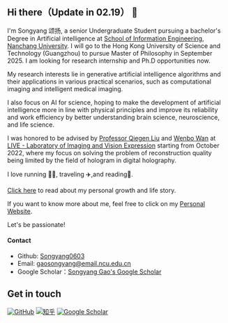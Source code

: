 ## Hi there（Update in 02.19） 👋

I'm Songyang 颂扬, a senior Undergraduate Student pursuing a bachelor's Degree in Artificial intelligence at [School of Information Engineering](http://ie.ncu.edu.cn/), [Nanchang University](https://www.ncu.edu.cn/). I will go to the Hong Kong University of Science and Technology (Guangzhou) to pursue Master of Philosophy in September 2025. I am looking for research internship and Ph.D opportunities now.

My research interests lie in generative artificial intelligence algorithms and their applications in various practical scenarios, such as computational imaging and intelligent medical imaging.

I also focus on AI for science, hoping to make the development of artificial intelligence more in line with physical principles and improve its reliability and work efficiency by better understanding brain science, neuroscience, and life science.

I was honored to be advised by [Professor Qiegen Liu](https://github.com/yqx7150/yqx7150.github.com) and [Wenbo Wan](https://teacher.ncu.edu.cn/publish/wanwenbo/) at [LIVE - Laboratory of Imaging and Vision Expression](https://www.labxing.com/lab/1018/home) starting from October 2022, where my focus on solving the problem of reconstruction quality being limited by the field of hologram in digital holography.

I love running 🏃‍♀️, traveling ✈️,and reading📘.

[Click here](https://mp.weixin.qq.com/mp/profile_ext?action=home&__biz=Mzk0MDI4Nzk0Mw==&scene=124#wechat_redirect) to read about my personal growth and life story.

If you want to know more about me, feel free to click on my [Personal Website](https://songyang0603.github.io/).

Let's be passionate!

#### Contact
* Github: [Songyang0603](https://github.com/Songyang0603)
* Email: gaosongyang@email.ncu.edu.cn
* Google Scholar：[Songyang Gao's Google Scholar](https://scholar.google.com.hk/citations?user=1OyMQr0AAAAJ&hl=zh-CN)

## Get in touch

[![GitHub](https://img.shields.io/badge/GitHub-grey?logo=github)](https://github.com/songyang0603)
[![知乎](https://img.shields.io/badge/知乎-white?logo=zhihu)](https://www.zhihu.com/people/zhui-feng-zheng-de-nu-hai-3)
[![Google Scholar](https://img.shields.io/badge/Google%20Scholar-%20-lightgrey)](https://scholar.google.com.hk/citations?user=1OyMQr0AAAAJ&hl=zh-CN)

